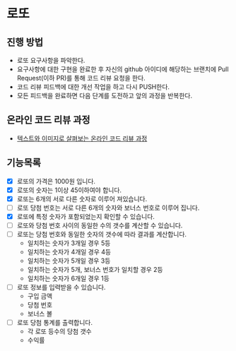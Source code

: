 # 로또
## 진행 방법
* 로또 요구사항을 파악한다.
* 요구사항에 대한 구현을 완료한 후 자신의 github 아이디에 해당하는 브랜치에 Pull Request(이하 PR)를 통해 코드 리뷰 요청을 한다.
* 코드 리뷰 피드백에 대한 개선 작업을 하고 다시 PUSH한다.
* 모든 피드백을 완료하면 다음 단계를 도전하고 앞의 과정을 반복한다.

## 온라인 코드 리뷰 과정
* [텍스트와 이미지로 살펴보는 온라인 코드 리뷰 과정](https://github.com/next-step/nextstep-docs/tree/master/codereview)

## 기능목록
- [x] 로또의 가격은 1000원 입니다.
- [x] 로또의 숫자는 1이상 45이하여야 합니다.
- [x] 로또는 6개의 서로 다른 숫자로 이루어 져있습니다.
- [ ] 로또 당첨 번호는 서로 다른 6개의 숫자와 보너스 번호로 이루어 집니다.
- [x] 로또에 특정 숫자가 포함되었는지 확인할 수 있습니다.
- [ ] 로또와 당첨 번호 사이의 동일한 수의 갯수를 계산할 수 있습니다.
- [ ] 로또는 당첨 번호와 동일한 숫자의 갯수에 따라 결과를 계산합니다.
  - 일치하는 숫자가 3개일 경우 5등
  - 일치하는 숫자가 4개일 경우 4등
  - 일치하는 숫자가 5개일 경우 3등
  - 일치하는 숫자가 5개, 보너스 번호가 일치할 경우 2등
  - 일치하는 숫자가 6개일 경우 1등
- [ ] 로또 정보를 입력받을 수 있습니다.
  - 구입 금액
  - 당첨 번호
  - 보너스 볼
- [ ] 로또 당첨 통계를 출력합니다.
  - 각 로또 등수의 당첨 갯수
  - 수익률
  